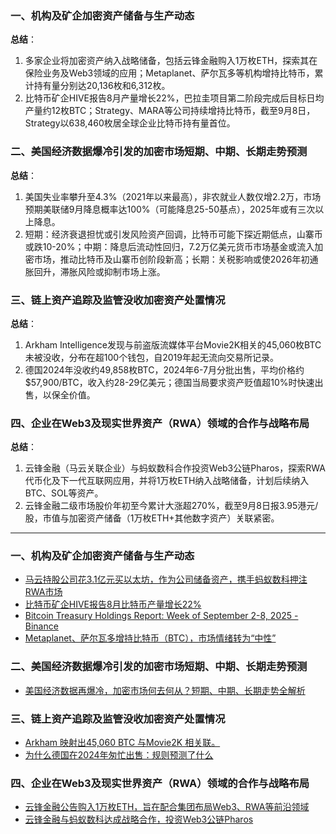 ### 一、机构及矿企加密资产储备与生产动态  
**总结**：  
1. 多家企业将加密资产纳入战略储备，包括云锋金融购入1万枚ETH，探索其在保险业务及Web3领域的应用；Metaplanet、萨尔瓦多等机构增持比特币，累计持有量分别达20,136枚和6,312枚。  
2. 比特币矿企HIVE报告8月产量增长22%，巴拉圭项目第二阶段完成后目标日均产量约12枚BTC；Strategy、MARA等公司持续增持比特币，截至9月8日，Strategy以638,460枚居全球企业比特币持有量首位。  


### 二、美国经济数据爆冷引发的加密市场短期、中期、长期走势预测  
**总结**：  
1. 美国失业率攀升至4.3%（2021年以来最高），非农就业人数仅增2.2万，市场预期美联储9月降息概率达100%（可能降息25-50基点），2025年或有三次以上降息。  
2. 短期：经济衰退担忧或引发风险资产回调，比特币可能下探近期低点，山寨币或跌10-20%；中期：降息后流动性回归，7.2万亿美元货币市场基金或流入加密市场，推动比特币及山寨币创阶段新高；长期：关税影响或使2026年初通胀回升，滞胀风险或抑制市场上涨。  


### 三、链上资产追踪及监管没收加密资产处置情况  
**总结**：  
1. Arkham Intelligence发现与前盗版流媒体平台Movie2K相关的45,060枚BTC未被没收，分布在超100个钱包，自2019年起无流向交易所记录。  
2. 德国2024年没收约49,858枚BTC，2024年6-7月分批出售，平均价格约$57,900/BTC，收入约28-29亿美元；德国当局要求资产贬值超10%时快速出售，以保全价值。  


### 四、企业在Web3及现实世界资产（RWA）领域的合作与战略布局  
**总结**：  
1. 云锋金融（马云关联企业）与蚂蚁数科合作投资Web3公链Pharos，探索RWA代币化及下一代互联网应用，并将1万枚ETH纳入战略储备，计划后续纳入BTC、SOL等资产。  
2. 云锋金融二级市场股价年初至今累计大涨超270%，截至9月8日报3.95港元/股，市值与加密资产储备（1万枚ETH+其他数字资产）关联紧密。  


---

### 一、机构及矿企加密资产储备与生产动态  
- [马云持股公司花3.1亿元买以太坊，作为公司储备资产，携手蚂蚁数科押注RWA市场](https://view.inews.qq.com/a/20250908A084IY00?scene=qb_ranking)  
- [比特币矿企HIVE报告8月比特币产量增长22%](https://finance.sina.com.cn/stock/usstock/c/2025-09-08/doc-infpvawy9379338.shtml)  
- [Bitcoin Treasury Holdings Report: Week of September 2-8, 2025 - Binance](https://www.binance.com/en/square/post/29416723897513)  
- [Metaplanet、萨尔瓦多增持比特币（BTC），市场情绪转为“中性”](https://cn.cointelegraph.com/news/metaplanet-el-salvador-bitcoin-purchase-2025)  


### 二、美国经济数据爆冷引发的加密市场短期、中期、长期走势预测  
- [美国经济数据再爆冷，加密市场何去何从？短期、中期、长期走势全解析](https://blockweeks.com/view/166377)  


### 三、链上资产追踪及监管没收加密资产处置情况  
- [Arkham 映射出45,060 BTC 与Movie2K 相关联。](https://cryptonomist.ch/2025/09/08/arkham-%E6%98%A0%E5%B0%84%E5%87%BA-45060-btc-%E4%B8%8E-movie2k-%E7%9B%B8%E5%85%B3%EF%BC%9A%E8%87%AA-2019-%E5%B9%B4%E4%BB%A5%E6%9D%A5%EF%BC%8C%E8%BF%99%E4%BA%9B%E8%B5%84%E9%87%91%E5%9C%A8%E8%B6%85/)  
- [为什么德国在2024年匆忙出售：规则预测了什么](https://cryptonomist.ch/2024/06/10/warum-deutschland-2024-schnell-verkaufte/)  


### 四、企业在Web3及现实世界资产（RWA）领域的合作与战略布局  
- [云锋金融公告购入1万枚ETH，旨在配合集团布局Web3、RWA等前沿领域](https://view.inews.qq.com/a/20250908A084IY00?scene=qb_ranking)  
- [云锋金融与蚂蚁数科达成战略合作，投资Web3公链Pharos](https://view.inews.qq.com/a/20250908A084IY00?scene=qb_ranking)